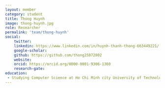 ```yaml
---
layout: member
category: student
title: Thong Huynh
image: thong-huynh.jpg
role: Researcher
permalink: 'team/thong-huynh'
social:
    twitter: 
    linkedin: https://www.linkedin.com/in/huynh-thanh-thong-663449221/
    google-scholar: 
    github: https://github.com/thong25072002
    website:
    orcid: https://orcid.org/0000-0001-9306-1360
    research-gate: 
education:
 - Studying Computer Science at Ho Chi Minh city University of Technology
---
```

